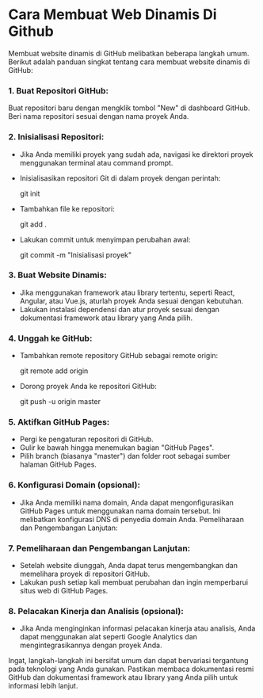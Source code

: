 # Cara Membuat Web Dinamis Di Github
Membuat website dinamis di GitHub melibatkan beberapa langkah umum. Berikut adalah panduan singkat tentang cara membuat website dinamis di GitHub:

### 1. Buat Repositori GitHub:
Buat repositori baru dengan mengklik tombol "New" di dashboard GitHub.
Beri nama repositori sesuai dengan nama proyek Anda.

### 2. Inisialisasi Repositori:
- Jika Anda memiliki proyek yang sudah ada, navigasi ke direktori proyek menggunakan terminal atau command prompt.
- Inisialisasikan repositori Git di dalam proyek dengan perintah:
  
  git init
- Tambahkan file ke repositori:
  
  git add .
- Lakukan commit untuk menyimpan perubahan awal:
  
  git commit -m "Inisialisasi proyek"
### 3. Buat Website Dinamis:

- Jika menggunakan framework atau library tertentu, seperti React, Angular, atau Vue.js, aturlah proyek Anda sesuai dengan kebutuhan.
- Lakukan instalasi dependensi dan atur proyek sesuai dengan dokumentasi framework atau library yang Anda pilih.
### 4. Unggah ke GitHub:

- Tambahkan remote repository GitHub sebagai remote origin:
  
  git remote add origin <url-repo-github>
- Dorong proyek Anda ke repositori GitHub:
  
  git push -u origin master
### 5. Aktifkan GitHub Pages:

- Pergi ke pengaturan repositori di GitHub.
- Gulir ke bawah hingga menemukan bagian "GitHub Pages".
- Pilih branch (biasanya "master") dan folder root sebagai sumber halaman GitHub Pages.
### 6. Konfigurasi Domain (opsional):

- Jika Anda memiliki nama domain, Anda dapat mengonfigurasikan GitHub Pages untuk menggunakan nama domain tersebut. Ini melibatkan konfigurasi DNS di penyedia domain Anda.
Pemeliharaan dan Pengembangan Lanjutan:

### 7. Pemeliharaan dan Pengembangan Lanjutan:

- Setelah website diunggah, Anda dapat terus mengembangkan dan memelihara proyek di repositori GitHub.
- Lakukan push setiap kali membuat perubahan dan ingin memperbarui situs web di GitHub Pages.
### 8. Pelacakan Kinerja dan Analisis (opsional):

- Jika Anda menginginkan informasi pelacakan kinerja atau analisis, Anda dapat menggunakan alat seperti Google Analytics dan mengintegrasikannya dengan proyek Anda.

Ingat, langkah-langkah ini bersifat umum dan dapat bervariasi tergantung pada teknologi yang Anda gunakan. Pastikan membaca dokumentasi resmi GitHub dan dokumentasi framework atau library yang Anda pilih untuk informasi lebih lanjut.
